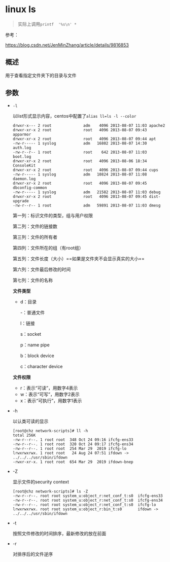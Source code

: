# linux ls

> 实际上调用`printf  '%s\n' *`

参考：

https://blog.csdn.net/JenMinZhang/article/details/9816853

## 概述

用于查看指定文件夹下的目录与文件

## 参数

- `-l`

  以list形式显示内容，centos中配置了`alias ll=ls -l --color`

  ```
  drwxr-x--- 2 root              adm    4096 2013-08-07 11:03 apache2
  drwxr-xr-x 2 root              root   4096 2013-08-07 09:43 apparmor
  drwxr-xr-x 2 root              root   4096 2013-08-07 09:44 apt
  -rw-r----- 1 syslog            adm   16802 2013-08-07 14:30 auth.log
  -rw-r--r-- 1 root              root    642 2013-08-07 11:03 boot.log
  drwxr-xr-x 2 root              root   4096 2013-08-06 18:34 ConsoleKit
  drwxr-xr-x 2 root              root   4096 2013-08-07 09:44 cups
  -rw-r----- 1 syslog            adm   10824 2013-08-07 11:08 daemon.log
  drwxr-xr-x 2 root              root   4096 2013-08-07 09:45 dbconfig-common
  -rw-r----- 1 syslog            adm   21582 2013-08-07 11:03 debug
  drwxr-xr-x 2 root              root   4096 2013-08-07 09:45 dist-upgrade
  -rw-r--r-- 1 root              adm   59891 2013-08-07 11:03 dmesg
  ```

  第一列：标识文件的类型，组与用户权限

  第二列：文件的链接数

  第三列：文件的所有者

  第四列：文件所在的组（有root组）

  第五列：文件长度（大小）==如果是文件夹不会显示真实的大小==

  第六列：文件最后修改的时间

  第七列：文件的名称

  **文件类型**

  - d：目录

    -：普通文件

    l：链接

    s：socket

    p：name pipe

    b：block device

    c：character device

  **文件权限**

  - r：表示“可读”，用数字4表示
  - w：表示“可写”，用数字2表示
  - x：表示“可执行”，用数字1表示

- -h

  以认类可读的显示

  ```
  [root@chz network-scripts]# ll -h
  total 256K
  -rw-r--r--. 1 root root  348 Oct 24 09:16 ifcfg-ens33
  -rw-r--r--. 1 root root  320 Oct 24 09:17 ifcfg-ens34
  -rw-r--r--. 1 root root  254 Mar 29  2019 ifcfg-lo
  lrwxrwxrwx. 1 root root   24 Aug 24 07:51 ifdown -> ../../../usr/sbin/ifdown
  -rwxr-xr-x. 1 root root  654 Mar 29  2019 ifdown-bnep
  ```

- -Z

  显示文件的security context

  ```
  [root@chz network-scripts]# ls -Z
  -rw-r--r--. root root system_u:object_r:net_conf_t:s0  ifcfg-ens33
  -rw-r--r--. root root system_u:object_r:net_conf_t:s0  ifcfg-ens34
  -rw-r--r--. root root system_u:object_r:net_conf_t:s0  ifcfg-lo
  lrwxrwxrwx. root root system_u:object_r:bin_t:s0       ifdown -> ../../../usr/sbin/ifdown
  ```

- -t

  按照文件修改的时间排序，最新修改的放在前面

- -r

  对排序后的文件逆序

